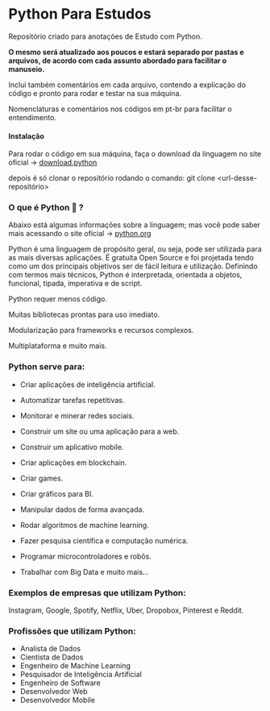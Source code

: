 # Python Para Estudos

Repositório criado para anotações de Estudo com Python. <p>
<b> O mesmo será atualizado aos poucos e estará separado por pastas e arquivos, de acordo com cada assunto abordado para facilitar o manuseio. </b><p>
Inclui também comentários em cada arquivo, contendo a explicação do código e pronto para rodar e testar na sua máquina. <p>
Nomenclaturas e comentários nos códigos em pt-br para facilitar o entendimento. <p>

#### Instalação
Para rodar o código em sua máquina, faça o download da linguagem no site oficial -> [download.python](https://www.python.org/downloads/) <p>
depois é só clonar o repositório rodando o comando: git clone <url-desse-repositório> <p>


### O que é Python 🐍 ?
Abaixo está algumas informações sobre a linguagem; mas você pode saber mais acessando o site oficial -> [python.org](https://www.python.org/) <p>
Python é uma linguagem de propósito geral, ou seja, pode ser utilizada para as mais diversas aplicações. É gratuita Open Source e foi projetada tendo como um dos principais objetivos ser de fácil leitura e utilização.
Definindo com termos mais técnicos, Python é interpretada, orientada a objetos, funcional, tipada, imperativa e de script. <p>
Python requer menos código. <p>
Muitas bibliotecas prontas para uso imediato. <p>
Modularização para frameworks e recursos complexos. <p>
Multiplataforma e muito mais.

### Python serve para:
- Criar aplicações de inteligência artificial. <p>
- Automatizar tarefas repetitivas. <p>
- Monitorar e minerar redes sociais. <p>
- Construir um site ou uma aplicação para a web. <p>
- Construir um aplicativo mobile. <p>
- Criar aplicações em blockchain. <p>
- Criar games. <p>
- Criar gráficos para BI. <p>
- Manipular dados de forma avançada. <p>
- Rodar algoritmos de machine learning. <p>
- Fazer pesquisa científica e computação numérica. <p>
- Programar microcontroladores e robôs. <p>
- Trabalhar com Big Data e muito mais... <p>

### Exemplos de empresas que utilizam Python:
Instagram, Google, Spotify, Netflix, Uber, Dropobox, Pinterest e Reddit.

### Profissões que utilizam Python:
- Analista de Dados
- Cientista de Dados
- Engenheiro de Machine Learning
- Pesquisador de Inteligência Artificial
- Engenheiro de Software
- Desenvolvedor Web
- Desenvolvedor Mobile

